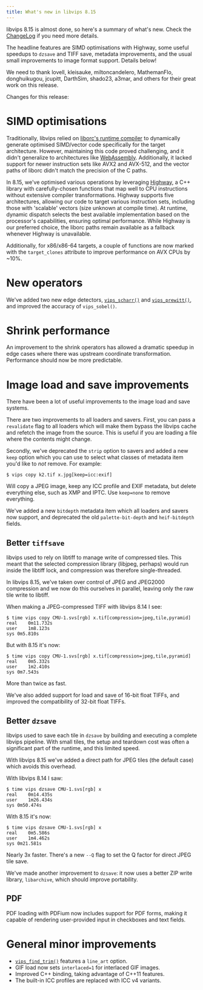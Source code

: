 ```yaml
---
title: What's new in libvips 8.15
---
```


libvips 8.15 is almost done, so here's a summary of what's new. Check the
[ChangeLog](https://github.com/libvips/libvips/blob/master/ChangeLog)
if you need more details.

The headline features are SIMD optimisations with Highway, some useful
speedups to `dzsave` and TIFF save, metadata improvements, and the usual
small improvements to image format support. Details below!

We need to thank lovell, kleisauke, miltoncandelero, MathemanFlo,
donghuikugou, jcupitt, DarthSim, shado23, a3mar, and others for their great
work on this release.

Changes for this release:

# SIMD optimisations

Traditionally, libvips relied on [liborc's runtime compiler](
https://gitlab.freedesktop.org/gstreamer/orc)
to dynamically generate optimised SIMD/vector code specifically for the target
architecture. However, maintaining this code proved challenging, and it didn't
generalize to architectures like [WebAssembly](
/2020/09/01/libvips-for-webassembly.html#performance).
Additionally, it lacked support for newer instruction sets like AVX2 and
AVX-512, and the vector paths of liborc didn't match the precision of the C
paths.

In 8.15, we've optimised various operations by leveraging [Highway](
https://github.com/google/highway), a C++ library with carefully-chosen
functions that map well to CPU instructions without extensive compiler
transformations. Highway supports five architectures, allowing our code to
target various instruction sets, including those with 'scalable' vectors
(size unknown at compile time). At runtime, dynamic dispatch selects the best
available implementation based on the processor's capabilities, ensuring
optimal performance. While Highway is our preferred choice, the liborc paths
remain available as a fallback whenever Highway is unavailable.

Additionally, for x86/x86-64 targets, a couple of functions are now marked
with the `target_clones` attribute to improve performance on AVX CPUs by ~10%.

# New operators

We've added two new edge detectors,
[`vips_scharr()`](/API/current/libvips-convolution.html#vips-scharr) and
[`vips_prewitt()`](/API/current/libvips-convolution.html#vips-prewitt), and
improved the accuracy of `vips_sobel()`.

# Shrink performance

An improvement to the shrink operators has allowed a dramatic speedup in
edge cases where there was upstream coordinate transformation. Performance
should now be more predictable.

# Image load and save improvements

There have been a lot of useful improvements to the image load and save
systems.

There are two improvements to all loaders and savers. First, you can pass a
`revalidate` flag to all loaders which will make them bypass the libvips cache
and refetch the image from the source. This is useful if you are loading a file
where the contents might change.

Secondly, we've deprecated the `strip` option to savers and added a new `keep`
option which you can use to select what classes of metadata item you'd like to
*not* remove. For example:

```
$ vips copy k2.tif x.jpg[keep=icc:exif]
```

Will copy a JPEG image, keep any ICC profile and EXIF metadata, but delete
everything else, such as XMP and IPTC. Use `keep=none` to remove everything.

We've added a new `bitdepth` metadata item which all loaders and savers
now support, and deprecated the old `palette-bit-depth` and `heif-bitdepth`
fields.

## Better `tiffsave`

libvips used to rely on libtiff to manage write of compressed tiles. This
meant that the selected compression library (libjpeg, perhaps) would run
inside the libtiff lock, and compression was therefore single-threaded.

In libvips 8.15, we've taken over control of JPEG and JPEG2000 compression
and we now do this ourselves in parallel, leaving only the raw tile
write to libtiff.

When making a JPEG-compressed TIFF with libvips 8.14 I see:

```
$ time vips copy CMU-1.svs[rgb] x.tif[compression=jpeg,tile,pyramid]
real	0m11.732s
user	1m8.123s
sys	0m5.810s
```

But with 8.15 it's now:

```
$ time vips copy CMU-1.svs[rgb] x.tif[compression=jpeg,tile,pyramid]
real	0m5.332s
user	1m2.410s
sys	0m7.543s
```

More than twice as fast.

We've also added support for load and save of 16-bit float TIFFs, and improved
the compatibility of 32-bit float TIFFs.

## Better `dzsave`

libvips used to save each tile in `dzsave` by building and executing a complete
libvips pipeline. With small tiles, the setup and teardown cost
was often a significant part of the runtime, and this limited speed.

With libvips 8.15 we've added a direct path for JPEG tiles (the default case)
which avoids this overhead.

With libvips 8.14 I saw:

```
$ time vips dzsave CMU-1.svs[rgb] x
real	0m14.435s
user	1m26.434s
sys	0m50.474s
```

With 8.15 it's now:

```
$ time vips dzsave CMU-1.svs[rgb] x
real	0m5.586s
user	1m4.462s
sys	0m21.581s
```

Nearly 3x faster. There's a new `--Q` flag to set the Q factor for direct JPEG
tile save.

We've made another improvement to `dzsave`: it now uses a better ZIP write
library, `libarchive`, which should improve portability.

## **PDF**

PDF loading with PDFium now includes support for PDF forms, making it
capable of rendering user-provided input in checkboxes and text fields.

# General minor improvements

* [`vips_find_trim()`](/API/current/libvips-arithmetic.html#vips-find-trim)
  features a `line_art` option.
* GIF load now sets `interlaced=1` for interlaced GIF images.
* Improved C++ binding, taking advantage of C++11 features.
* The built-in ICC profiles are replaced with ICC v4 variants.
